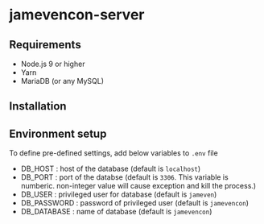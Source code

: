 # jamevencon-server

## Requirements

- Node.js 9 or higher
- Yarn
- MariaDB (or any MySQL)

## Installation

## Environment setup

To define pre-defined settings, add below variables to `.env` file

- DB_HOST : host of the database (default is `localhost`)
- DB_PORT : port of the databse (default is `3306`. This variable is numberic. non-integer value will cause exception and kill the process.)
- DB_USER : privileged user for database (default is `jameven`)
- DB_PASSWORD : password of privileged user (default is `jamevencon`)
- DB_DATABASE : name of database (default is `jamevencon`)
